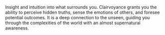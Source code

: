 Insight and intuition into what surrounds you. Clairvoyance grants you the ability to perceive hidden truths, sense the emotions of others, and foresee potential outcomes. It is a deep connection to the unseen, guiding you through the complexities of the world with an almost supernatural awareness.